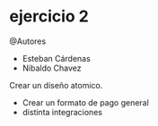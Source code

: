 # ejercicio 2

@Autores

- Esteban Cárdenas 
- Nibaldo Chavez 


Crear un diseño atomico.

- Crear un formato de pago general
- distinta integraciones
